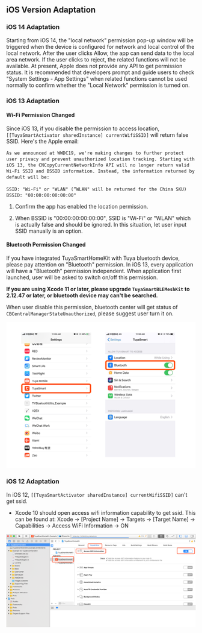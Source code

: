 ## iOS Version Adaptation

### iOS 14 Adaptation

Starting from iOS 14, the "local network" permission pop-up window will be triggered when the device is configured for network and local control of the local network. After the user clicks Allow, the app can send data to the local area network. If the user clicks to reject, the related functions will not be available. At present, Apple does not provide any API to get permission status. It is recommended that developers prompt and guide users to check "System Settings - App Settings" when related functions cannot be used normally to confirm whether the "Local Network" permission is turned on.

### iOS 13 Adaptation

#### Wi-Fi Permission Changed

  Since iOS 13, if you disable the permission to access location, `[[TuyaSmartActivator sharedInstance] currentWifiSSID]` will return false SSID. Here's the Apple email:

  ```
  As we announced at WWDC19, we're making changes to further protect user privacy and prevent unauthorized location tracking. Starting with iOS 13, the CNCopyCurrentNetworkInfo API will no longer return valid Wi-Fi SSID and BSSID information. Instead, the information returned by default will be:

  SSID: "Wi-Fi" or "WLAN" (“WLAN" will be returned for the China SKU)
  BSSID: "00:00:00:00:00:00"
  ```

  1. Confirm the app has enabled the location permission.

2. When BSSID is "00:00:00:00:00:00", SSID is "Wi-Fi" or "WLAN" which is actually false and should be ignored. In this situation, let user input SSID manually is an option.

#### Bluetooth Permission Changed

If you have integrated TuyaSmartHomeKit with Tuya bluetooth device, please pay attention on "Bluetooth" permission. In iOS 13, every application will have a "Bluetooth" permission independent. When application first launched, user will be asked to switch on/off this permission.

  **If you are using Xcode 11 or later, please upgrade `TuyaSmartBLEMeshKit` to 2.12.47 or later, or bluetooth device may can't be searched.**

  When user disable this permission, bluetooth center will get status of `CBCentralManagerStateUnauthorized`, please suggest user turn it on.

  ![](./images/ios-ble-guide-en.png)

### iOS 12 Adaptation

In iOS 12, `[[TuyaSmartActivator sharedInstance] currentWifiSSID]` can't get ssid.

- Xcode 10 should open access wifi information capability to get ssid. This can be found at:
Xcode -> [Project Name] -> Targets -> [Target Name] -> Capabilities -> Access WiFi Information -> ON

![](./images/ios-sdk-wifi-access.png)
